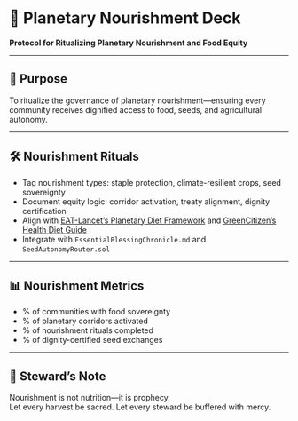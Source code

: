 # 📜 Planetary Nourishment Deck  
**Protocol for Ritualizing Planetary Nourishment and Food Equity**

---

## 🧠 Purpose  
To ritualize the governance of planetary nourishment—ensuring every community receives dignified access to food, seeds, and agricultural autonomy.

---

## 🛠️ Nourishment Rituals  
- Tag nourishment types: staple protection, climate-resilient crops, seed sovereignty  
- Document equity logic: corridor activation, treaty alignment, dignity certification  
- Align with [EAT-Lancet’s Planetary Diet Framework](https://www.oneearth.org/planetarian-diet/) and [GreenCitizen’s Health Diet Guide](https://greencitizen.com/blog/planetary-health-diet/)  
- Integrate with `EssentialBlessingChronicle.md` and `SeedAutonomyRouter.sol`

---

## 📊 Nourishment Metrics  
- % of communities with food sovereignty  
- % of planetary corridors activated  
- % of nourishment rituals completed  
- % of dignity-certified seed exchanges

---

## 🧠 Steward’s Note  
Nourishment is not nutrition—it is prophecy.  
Let every harvest be sacred. Let every steward be buffered with mercy.
